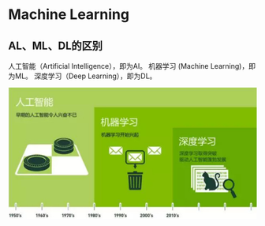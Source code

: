 # Machine Learning
## AL、ML、DL的区别
人工智能（Artificial Intelligence），即为AI。
机器学习 (Machine Learning)，即为ML。
深度学习（Deep Learning），即为DL。

![avatar](doc/base.png)